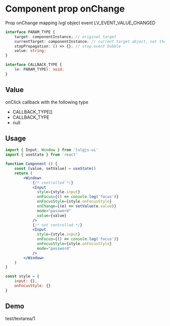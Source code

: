 # Component prop onChange

Prop onChange mapping lvgl object event LV_EVENT_VALUE_CHANGED

```ts
interface PARAM_TYPE {
    target: componentInstance; // original target
    currentTarget: componentInstance; // current target object, not the original object
    stopPropagation: () => {}; // stop event bubble
    value: string;
}

interface CALLBACK_TYPE {
    (e: PARAM_TYPE): void;
}
```

## Value
onClick callback with the following type
- CALLBACK_TYPE[]
- CALLBACK_TYPE
- null

## Usage
```jsx
import { Input, Window } from 'lvlgjs-ui'
import { useState } from 'react'

function Component () {
    const [value, setValue] = useState()
    return (
        <Window>
            {/* controlled */}
            <Input
              style={style.input}
              onFocus={() => console.log('focus')}
              onFocusStyle={style.onFocusStyle}
              onChange={(e) => setValue(e.value)}
              mode="password"
              value={value}
            />
            {/* not controlled */}
            <Input
              style={style.input}
              onFocus={() => console.log('focus')}
              onFocusStyle={style.onFocusStyle}
              mode="password"
            />
        </Window>
    )
}

const style = {
    input: {},
    onFocusStyle: {}
}
```

## Demo
test/textarea/1

